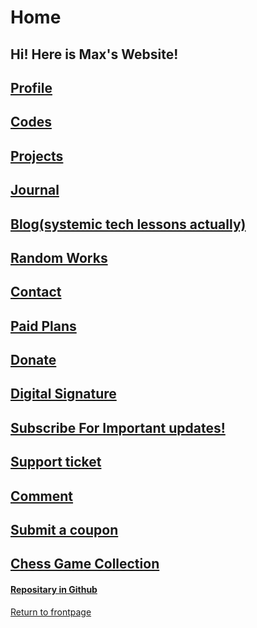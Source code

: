 # Home
## Hi! Here is Max's Website!
## **[Profile](https://qqiumax.github.io/profile/)**
## **[Codes](https://qqiumax.github.io/codes/)**
## **[Projects](https://qqiumax.github.io/projects/)**
## **[Journal](https://qqiumax.github.io/journal/)**
## **[Blog(systemic tech lessons actually)](https://qqiumax.github.io/blog/)**
## **[Random Works](https://qqiumax.github.io/random/)**
## **[Contact](https://qqiumax.github.io/contact/)**
## **[Paid Plans](https://qqiumax.github.io/paid-plans/)**
## **[Donate](https://qqiumax.github.io/donate/)**
## **[Digital Signature](https://qqiumax.github.io/signature/)**
## **[Subscribe For Important updates!](https://qqiumax.github.io/subscribe/)**
## **[Support ticket](https://qqiumax.github.io/help/)**
## **[Comment](https://qqiumax.github.io/comment/)**
## **[Submit a coupon](https://qqiumax.github.io/coupon/)**
## **[Chess Game Collection](https://qqiumax.github.io/chess/)**
#### [Repositary in Github](https://github.com/qqiumax/qqiumax.github.io)
[Return to frontpage](https://qqiumax.github.io/)
